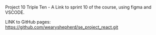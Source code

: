 Project 10 Triple Ten - A Link to sprint 10 of the course, using figma and VSCODE.

LINK to GitHub pages: [https://github.com/wearyshepherd/se_project_react.git
](https://wearyshepherd.github.io/se_project_react/)
